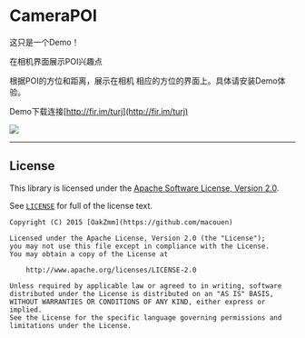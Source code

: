# CameraPOI

这只是一个Demo！

在相机界面展示POI兴趣点

根据POI的方位和距离，展示在相机 相应的方位的界面上。具体请安装Demo体验。

Demo下载连接[http://fir.im/turj](http://fir.im/turj)


![](https://github.com/macouen/CameraPOI/raw/master/image/demo.gif) 


---
## License

This library is licensed under the [Apache Software License, Version 2.0](http://www.apache.org/licenses/LICENSE-2.0).

See [`LICENSE`](LICENSE) for full of the license text.

    Copyright (C) 2015 [OakZmm](https://github.com/macouen)

    Licensed under the Apache License, Version 2.0 (the "License");
    you may not use this file except in compliance with the License.
    You may obtain a copy of the License at

        http://www.apache.org/licenses/LICENSE-2.0

    Unless required by applicable law or agreed to in writing, software
    distributed under the License is distributed on an "AS IS" BASIS,
    WITHOUT WARRANTIES OR CONDITIONS OF ANY KIND, either express or implied.
    See the License for the specific language governing permissions and
    limitations under the License.
